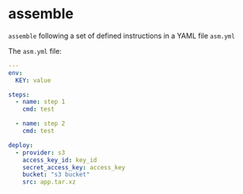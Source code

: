 # assemble
`assemble` following a set of defined instructions in a YAML file `asm.yml`


The `asm.yml` file:

```yaml
---
env:
  KEY: value

steps:
  - name: step 1
    cmd: test

  - name: step 2
    cmd: test

deploy:
  - provider: s3
    access_key_id: key_id
    secret_access_key: access_key
    bucket: "s3 bucket"
    src: app.tar.xz
```
